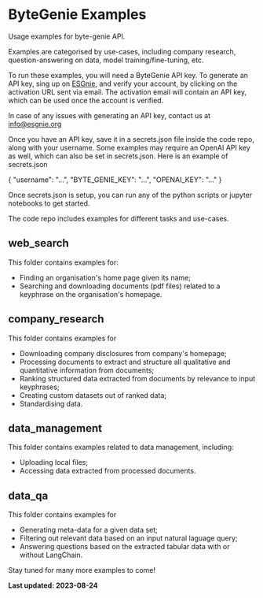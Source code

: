 # ByteGenie Examples
Usage examples for byte-genie API.

Examples are categorised by use-cases, including company research, question-answering on data, model training/fine-tuning, etc.

To run these examples, you will need a ByteGenie API key. To generate an API key, sing up on [ESGnie](https://app.esgnie.com/home), and verify your account, by clicking on the activation URL sent via email. The activation email will contain an API key, which can be used once the account is verified.

In case of any issues with generating an API key, contact us at info@esgnie.org 

Once you have an API key, save it in a secrets.json file inside the code repo, along with your username. Some examples may require an OpenAI API key as well, which can also be set in secrets.json. Here is an example of secrets.json 

{
    "username": "...",
    "BYTE_GENIE_KEY": "...",
    "OPENAI_KEY": "..."
}

Once secrets.json is setup, you can run any of the python scripts or jupyter notebooks to get started.

The code repo includes examples for different tasks and use-cases.
## web_search
This folder contains examples for:
* Finding an organisation's home page given its name;
* Searching and downloading documents (pdf files) related to a keyphrase on the organisation's homepage.
## company_research
This folder contains examples for
* Downloading company disclosures from company's homepage;
* Processing documents to extract and structure all qualitative and quantitative information from documents;
* Ranking structured data extracted from documents by relevance to input keyphrases;
* Creating custom datasets out of ranked data;
* Standardising data.
## data_management
This folder contains examples related to data management, including:
* Uploading local files;
* Accessing data extracted from processed documents.
## data_qa
This folder contains examples for
* Generating meta-data for a given data set;
* Filtering out relevant data based on an input natural laguage query;
* Answering questions based on the extracted tabular data with or without LangChain. 

Stay tuned for many more examples to come!

**Last updated: 2023-08-24**